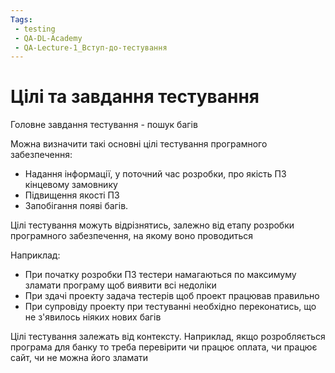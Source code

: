 ```yaml
---
Tags:
 - testing
 - QA-DL-Academy
 - QA-Lecture-1_Вступ-до-тестування
---
```


# Цілі та завдання тестування

Головне завдання тестування - пошук багів

Можна визначити такі основні цілі тестування програмного забезпечення:
- Надання інформації, у поточний час розробки, про якість ПЗ кінцевому замовнику
- Підвищення якості ПЗ
- Запобігання появі багів.

Цілі тестування можуть відрізнятись, залежно від етапу розробки програмного забезпечення, на якому воно проводиться

Наприклад:
- При початку розробки ПЗ тестери намагаються по максимуму зламати програму щоб виявити всі недоліки
- При здачі проекту задача тестерів щоб проект працював правильно
- При супровіду проекту при тестуванні необхідно переконатись, що не з'явилось ніяких нових багів

Цілі тестування залежать від контексту. Наприклад, якщо розробляється програма для банку то треба перевірити чи працює оплата, чи працює сайт, чи не можна його зламати